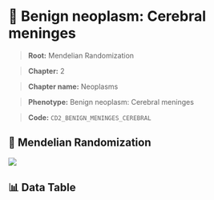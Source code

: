 # 🧪 Benign neoplasm: Cerebral meninges

> **Root:** Mendelian Randomization

> **Chapter:** 2  

> **Chapter name:** Neoplasms

> **Phenotype:** Benign neoplasm: Cerebral meninges  

> **Code:** `CD2_BENIGN_MENINGES_CEREBRAL`

## 🧬 Mendelian Randomization  

<img src="/MR/Figures/Forward/CD2_BENIGN_MENINGES_CEREBRAL.png"/>

## 📊 Data Table

<CsvTableMRF src="/public/MR/Data/Forward/CD2_BENIGN_MENINGES_CEREBRAL.csv"/>
